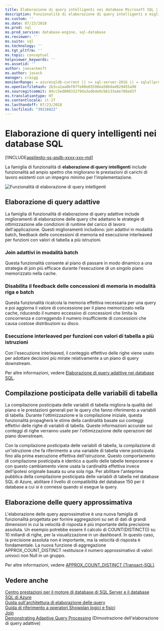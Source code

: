 ```yaml
---
title: Elaborazione di query intelligenti nei database Microsoft SQL | Microsoft Docs
description: Funzionalità di elaborazione di query intelligenti e miglioramento delle prestazioni delle query in SQL Server e nel database SQL di Azure.
ms.custom: ''
ms.date: 07/23/2018
ms.prod: sql
ms.prod_service: database-engine, sql-database
ms.reviewer: ''
ms.suite: sql
ms.technology: ''
ms.tgt_pltfrm: ''
ms.topic: conceptual
helpviewer_keywords: ''
ms.assetid: ''
author: joesackmsft
ms.author: josack
manager: craigg
monikerRange: = azuresqldb-current || >= sql-server-2016 || = sqlallproducts-allversions
ms.openlocfilehash: 2b3ca1aa0bf87fe08e65590ea506dad929455a90
ms.sourcegitcommit: 84cc5ed00833279da3adbde9cb6133a4e788ed3f
ms.translationtype: HT
ms.contentlocale: it-IT
ms.lasthandoff: 07/23/2018
ms.locfileid: "39216822"
---
```

# <a name="intelligent-query-processing-in-sql-databases"></a>Elaborazione di query intelligenti nei database SQL
[!INCLUDE[appliesto-ss-asdb-xxxx-xxx-md](../../includes/appliesto-xx-asdb-xxxx-xxx-md.md)]

La famiglia di funzionalità di **elaborazione di query intelligenti** include funzionalità ad ampio spettro che migliorano le prestazioni di carichi di lavoro esistenti con un impegno minimo per l'implementazione.

![Funzionalità di elaborazione di query intelligenti](./media/1_IQPFeatureFamily.png)

## <a name="adaptive-query-processing"></a>Elaborazione di query adattive
La famiglia di funzionalità di elaborazione di query adattive include miglioramenti di elaborazione delle query che adattano le strategie di ottimizzazione alle condizioni di runtime del carico di lavoro dell'applicazione. Questi miglioramenti includono: join adattivi in modalità batch, feedback delle concessioni di memoria ed esecuzione interleaved per funzioni con valori di tabella a più istruzioni.

### <a name="batch-mode-adaptive-joins"></a>Join adattivi in modalità batch
Questa funzionalità consente al piano di passare in modo dinamico a una strategia di join più efficace durante l'esecuzione di un singolo piano memorizzato nella cache.

### <a name="row-and-batch-mode-memory-grant-feedback"></a>Disabilita il feedback delle concessioni di memoria in modalità riga e batch
Questa funzionalità ricalcola la memoria effettiva necessaria per una query e poi aggiorna il valore di concessione per il piano memorizzato nella cache, riducendo il numero eccessivo di concessioni che limita la concorrenza e correggendo il numero insufficiente di concessioni che causa costose distribuzioni su disco.

### <a name="interleaved-execution-for-multi-statement-table-valued-functions-mstvfs"></a>Esecuzione interleaved per funzioni con valori di tabella a più istruzioni
Con l'esecuzione interleaved, il conteggio effettivo delle righe viene usato per adottare decisioni più mirate relativamente a un piano di query downstream. 

Per altre informazioni, vedere [Elaborazione di query adattive nei database SQL](../../relational-databases/performance/adaptive-query-processing.md).

## <a name="table-variable-deferred-compilation"></a>Compilazione posticipata delle variabili di tabella
La compilazione posticipata delle variabili di tabella migliora la qualità del piano e le prestazioni generali per le query che fanno riferimento a variabili di tabella. Durante l'ottimizzazione e la compilazione iniziale, questa funzionalità propagherà le stime della cardinalità basate sui conteggi effettivi delle righe di variabili di tabella.  Queste informazioni accurate sui conteggi di righe verranno usate per l'ottimizzazione delle operazioni del piano downstream.

Con la compilazione posticipata delle variabili di tabella, la compilazione di un'istruzione che fa riferimento a una variabile di tabella viene posticipata fino alla prima esecuzione effettiva dell'istruzione. Questo comportamento di compilazione posticipata è identico a quello delle tabelle temporanee e con questo cambiamento viene usata la cardinalità effettiva invece dell'ipotesi originale basata su una sola riga. Per abilitare l'anteprima pubblica della compilazione posticipata delle variabili di tabella nel database SQL di Azure, abilitare il livello di compatibilità del database 150 per il database a cui si è connessi quando si esegue la query.

## <a name="approximate-query-processing"></a>Elaborazione delle query approssimativa
L'elaborazione delle query approssimative è una nuova famiglia di funzionalità progettata per fornire aggregazioni su set di dati di grandi dimensioni in cui la velocità di risposta è più importante della precisione assoluta.  Un esempio potrebbe essere il calcolo di COUNT(DISTINCT()) su 10 miliardi di righe, per la visualizzazione in un dashboard.  In questo caso, la precisione assoluta non è importante, ma la velocità di risposta è fondamentale. La nuova funzione di aggregazione APPROX_COUNT_DISTINCT restituisce il numero approssimativo di valori univoci non Null in un gruppo.

Per altre informazioni, vedere [APPROX_COUNT_DISTINCT (Transact-SQL)](../../t-sql/functions/approx-count-distinct-transact-sql.md).

## <a name="see-also"></a>Vedere anche
[Centro prestazioni per il motore di database di SQL Server e il database SQL di Azure](../../relational-databases/performance/performance-center-for-sql-server-database-engine-and-azure-sql-database.md)     
[Guida sull'architettura di elaborazione delle query](../../relational-databases/query-processing-architecture-guide.md)    
[Guida di riferimento a operatori Showplan logici e fisici](../../relational-databases/showplan-logical-and-physical-operators-reference.md)    
[Join](../../relational-databases/performance/joins.md)    
[Demonstrating Adaptive Query Processing](https://github.com/joesackmsft/Conferences/blob/master/Data_AMP_Detroit_2017/Demos/AQP_Demo_ReadMe.md) (Dimostrazione dell'elaborazione di query adattive)        
